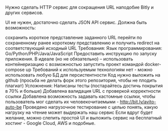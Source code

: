 Нужно сделать HTTP сервис для сокращения URL наподобие Bitly и других сервисов.

UI не нужен, достаточно сделать JSON API сервис.
Должна быть возможность:

сохранить короткое представление заданного URL
перейти по сохраненному ранее короткому представлению и получить redirect на соответствующий исходный URL
Требования:
Язык программирования: Go/Python/PHP/Java/JavaScript
Предоставить инструкцию по запуску приложения. В идеале (но не обязательно) – использовать контейнеризацию с возможностью запустить проект командой docker-compose up
Требований к используемым технологиям нет - можно использовать любую БД для персистентности
Код нужно выложить на github (просьба не делать форк этого репозитория, чтобы не плодить плагиат)
Усложнения:
Написаны тесты (постарайтесь достичь покрытия в 70% и больше)
Добавлена валидация URL с проверкой корректности ссылки
Добавлена возможность задавать кастомные ссылки, чтобы пользователь мог сделать их человекочитаемыми - http://bit.ly/avito-auto-be
Проведено нагрузочное тестирование с целью понять, какую нагрузку на чтение может выдержать наш сервис
Если вдруг будет желание, можно слепить простой UI и выложить сервис на бесплатный хостинг - Google Cloud, AWS и подобные.
